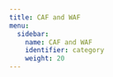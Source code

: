 ```yaml
---
title: CAF and WAF
menu:
  sidebar:
    name: CAF and WAF
    identifier: category
    weight: 20
---
```

